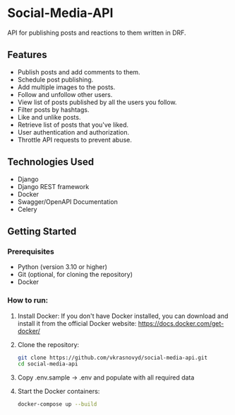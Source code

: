 # Social-Media-API

API for publishing posts and reactions to them written in DRF.

## Features

- Publish posts and add comments to them.
- Schedule post publishing.
- Add multiple images to the posts.
- Follow and unfollow other users.
- View list of posts published by all the users you follow.
- Filter posts by hashtags.
- Like and unlike posts.
- Retrieve list of posts that you've liked.
- User authentication and authorization.
- Throttle API requests to prevent abuse.

## Technologies Used
* Django
* Django REST framework
* Docker
* Swagger/OpenAPI Documentation
* Celery

## Getting Started

### Prerequisites
* Python (version 3.10 or higher)
* Git (optional, for cloning the repository)
* Docker

### How to run:
1. Install Docker:
If you don't have Docker installed, you can download and install it from the official Docker website: https://docs.docker.com/get-docker/

2. Clone the repository:
   ```bash
   git clone https://github.com/vkrasnovyd/social-media-api.git
   cd social-media-api
   ```
3. Copy .env.sample -> .env and populate with all required data
4. Start the Docker containers:
   ``` bash 
   docker-compose up --build
   ```
